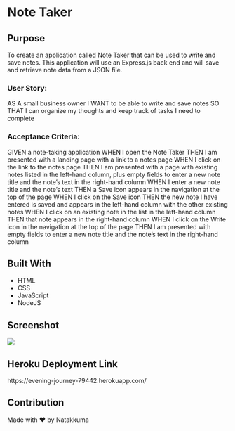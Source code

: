 <h1>Note Taker</h1>

<h2>Purpose</h2>
To create an application called Note Taker that can be used to write and save notes. This application will use an Express.js back end and will save and retrieve note data from a JSON file.

<h3>User Story: </h3>
AS A small business owner
I WANT to be able to write and save notes
SO THAT I can organize my thoughts and keep track of tasks I need to complete

<h3>Acceptance Criteria: </h3>
GIVEN a note-taking application
WHEN I open the Note Taker
THEN I am presented with a landing page with a link to a notes page
WHEN I click on the link to the notes page
THEN I am presented with a page with existing notes listed in the left-hand column, plus empty fields to enter a new note title and the note’s text in the right-hand column
WHEN I enter a new note title and the note’s text
THEN a Save icon appears in the navigation at the top of the page
WHEN I click on the Save icon
THEN the new note I have entered is saved and appears in the left-hand column with the other existing notes
WHEN I click on an existing note in the list in the left-hand column
THEN that note appears in the right-hand column
WHEN I click on the Write icon in the navigation at the top of the page
THEN I am presented with empty fields to enter a new note title and the note’s text in the right-hand column

<h2>Built With</h2>
<ul>
<li>HTML</li>
<li>CSS</li>
<li>JavaScript</li>
<li>NodeJS</li>
</ul>
  
<h2>Screenshot</h2>
<img src="https://user-images.githubusercontent.com/95733427/170626393-947f17b1-35f6-4834-acb8-cc8c7e1aedb0.png">

<h2>Heroku Deployment Link </h2>
https://evening-journey-79442.herokuapp.com/

<h2>Contribution</h2>
Made with ❤️ by Natakkuma
